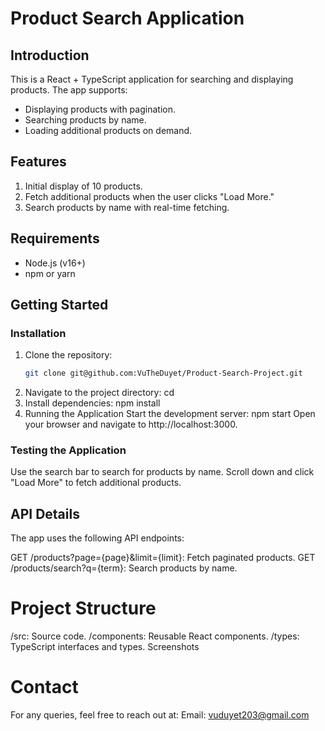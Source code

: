 # Product Search Application

## Introduction
This is a React + TypeScript application for searching and displaying products. 
The app supports:
- Displaying products with pagination.
- Searching products by name.
- Loading additional products on demand.

## Features
1. Initial display of 10 products.
2. Fetch additional products when the user clicks "Load More."
3. Search products by name with real-time fetching.

## Requirements
- Node.js (v16+)
- npm or yarn

## Getting Started

### Installation
1. Clone the repository:
   ```bash
   git clone git@github.com:VuTheDuyet/Product-Search-Project.git
2. Navigate to the project directory:
cd <repository-name>
3. Install dependencies:
npm install
4. Running the Application
Start the development server:
npm start
Open your browser and navigate to http://localhost:3000.
### Testing the Application
Use the search bar to search for products by name.
Scroll down and click "Load More" to fetch additional products.
## API Details
The app uses the following API endpoints:

GET /products?page={page}&limit={limit}: Fetch paginated products.
GET /products/search?q={term}: Search products by name.
# Project Structure
/src: Source code.
/components: Reusable React components.
/types: TypeScript interfaces and types.
Screenshots

# Contact
For any queries, feel free to reach out at:
Email: vuduyet203@gmail.com
